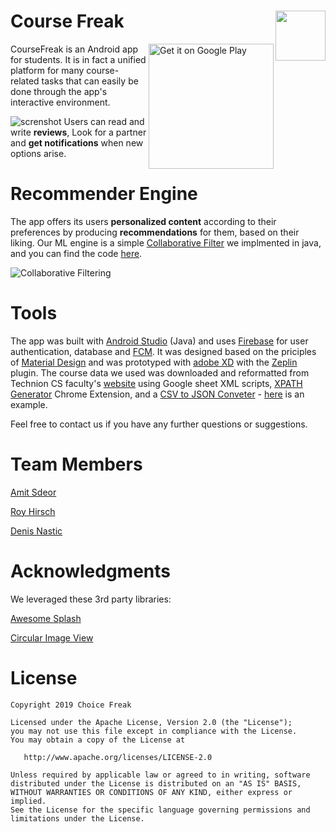 # Course Freak <img align="right" src="https://user-images.githubusercontent.com/38239587/51712293-f6a76880-2036-11e9-9c59-d73f5930cdc2.png" width="80">

<a style="margin-bottom: 0;" href='https://play.google.com/store/apps/details?id=com.coursefreak.app'><img align="right" alt='Get it on Google Play' src='https://play.google.com/intl/en_us/badges/images/generic/en_badge_web_generic.png' width="200px"/></a>


CourseFreak is an Android app for students. It is in fact a unified platform for many course-related tasks that can easily be done through the app's interactive environment.

![screnshot](https://user-images.githubusercontent.com/38239587/51712204-b1833680-2036-11e9-8b59-a50e34b0f3df.png)
Users can read and write **reviews**, Look for a partner and **get notifications** when new options arise.

# Recommender Engine
The app offers its users **personalized content** according to their preferences by producing **recommendations** for them, based on their liking.
Our ML engine is a simple [Collaborative Filter](https://en.wikipedia.org/wiki/Collaborative_filtering) we implmented in java, and you can find the code
[here](https://github.com/Technion236503/2019a-CourseFreak/blob/master/app/src/main/java/com/coursefreak/app/utils/Recommender.java).

![Collaborative Filtering](https://user-images.githubusercontent.com/38239587/51709643-9eb93380-202f-11e9-8ff2-da1329f6b202.JPG)

# Tools

The app was built with [Android Studio](https://developer.android.com/studio/) (Java) and uses [Firebase](https://firebase.google.com/) for user authentication, database and [FCM](https://firebase.google.com/docs/cloud-messaging/).
It was designed based on the priciples of [Material Design](https://material.io/design/) and was prototyped with [adobe XD](https://www.adobe.com/products/xd.html) with the [Zeplin](https://zeplin.io/) plugin.
The course data we used was downloaded and reformatted from Technion CS faculty's [website](http://www.cs.technion.ac.il/courses/all/by-number/) using Google sheet XML scripts, [XPATH Generator](https://chrome.google.com/webstore/detail/xpath-generator/dphfifdfpfabhbkghlmnkkdghbmocfeb) Chrome Extension, and a [CSV to JSON Conveter](http://www.convertcsv.com/csv-to-json.htm) - [here](https://docs.google.com/spreadsheets/d/1qimYzFsw8z3ismoZ1X4F8flZUUgkK94zdu0b2ped7yI/edit?usp=sharing) is an example.

Feel free to contact us if you have any further questions or suggestions.   


Team Members
=======
[Amit Sdeor](https://github.com/amso100)

[Roy Hirsch](https://github.com/royhirsch1)

[Denis Nastic](https://github.com/DxxN96)

Acknowledgments
=======

We leveraged these 3rd party libraries:

[Awesome Splash](https://github.com/ViksaaSkool/AwesomeSplash)

[Circular Image View](https://github.com/hdodenhof/CircleImageView)

License
=======

	Copyright 2019 Choice Freak
    
    Licensed under the Apache License, Version 2.0 (the "License");
    you may not use this file except in compliance with the License.
    You may obtain a copy of the License at

       http://www.apache.org/licenses/LICENSE-2.0

    Unless required by applicable law or agreed to in writing, software
    distributed under the License is distributed on an "AS IS" BASIS,
    WITHOUT WARRANTIES OR CONDITIONS OF ANY KIND, either express or implied.
    See the License for the specific language governing permissions and
    limitations under the License.
    

